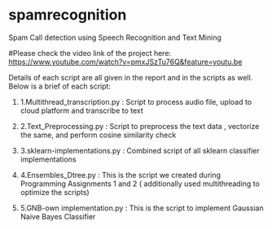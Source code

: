 # spamrecognition
Spam Call detection using Speech Recognition and Text Mining

#Please check the video link of the project here:
https://www.youtube.com/watch?v=pmxJSzTu76Q&feature=youtu.be

Details of each script are all given in the report and in the scripts as well. Below is a brief of each script:

1. 1.Multithread_transcription.py : Script to process audio file, upload to cloud platform and transcribe
				    to text

2. 2.Text_Preprocessing.py : Script to preprocess the text data , vectorize the same, and perform cosine
			     similarity check

3. 3.sklearn-implementations.py : Combined script of all sklearn classifier implementations


4. 4.Ensembles_Dtree.py : This is the script we created during Programming Assignments 1 and 2 ( additionally
			  used multithreading to optimize the scripts)

5. 5.GNB-own implementation.py : This is the script to implement Gaussian Naive Bayes Classifier
